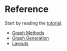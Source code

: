 # Reference

Start by reading the [tutorial](./tutorial.md).

+ [Graph Methods](./graph.md)
+ [Graph Generation](./graph_generation.md)
+ [Layouts](./layouts.md)

